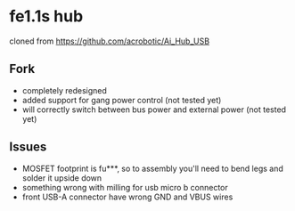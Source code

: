 fe1.1s hub
==========

cloned from https://github.com/acrobotic/Ai_Hub_USB

Fork
----

 * completely redesigned
 * added support for gang power control (not tested yet)
 * will correctly switch between bus power and external power (not tested yet)

Issues
------

 * MOSFET footprint is fu***, so to assembly you'll need to bend legs and solder it upside down
 * something wrong with milling for usb micro b connector
 * front USB-A connector have wrong GND and VBUS wires

